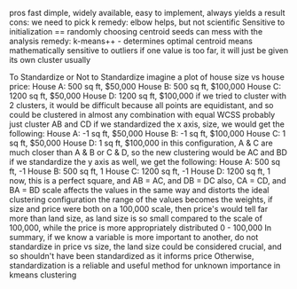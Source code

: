 pros
	fast dimple, widely available, easy to implement, always yields a result
cons:
	we need to pick k 
		remedy: elbow helps, but not scientific
	Sensitive to initialization == randomly choosing centroid seeds can mess with the analysis
		remedy: k-means++ - determines optimal centroid means mathematically
	sensitive to outliers
		if one value is too far, it will just be given its own cluster usually 

To Standardize or Not to Standardize
	imagine a plot of house size vs house price:
		House A: 500 sq ft, $50,000
		House B: 500 sq ft, $100,000
		House C: 1200 sq ft, $50,000
		House D: 1200 sq ft, $100,000
			if we tried to cluster with 2 clusters, it would be difficult because all points are equidistant, and so could be clustered in almost any combination with equal WCSS
				probably just cluster AB and CD
			if we standardized the x axis, size, we would get the following:
					House A: -1 sq ft, $50,000
					House B: -1 sq ft, $100,000
					House C: 1 sq ft, $50,000
					House D: 1 sq ft, $100,000
						in this configuration, A & C are much closer than A & B or C & D, so
						the new clustering would be AC and BD
				if we standardize the y axis as well, we get the following:
						House A: 500 sq ft, -1
						House B: 500 sq ft, 1
						House C: 1200 sq ft, -1
						House D: 1200 sq ft, 1
							now, this is a perfect square, and AB = AC, and DB = DC
							also, CA = CD, and BA = BD
				scale affects the values in the same way and distorts the ideal clustering configuration
					the range of the values becomes the weights, if size and price were both on a 100,000 scale, then price's would tell far more than land size, as land size is so small compared to the scale of 100,000, while the price is more appropriately distributed 0 - 100,000
	In summary, if we know a variable is more important to another, do not standardize
		in price vs size, the land size could be considered crucial, and so shouldn't have been standardized as it informs price
	Otherwise, standardization is a reliable and useful method for unknown importance in kmeans clustering
